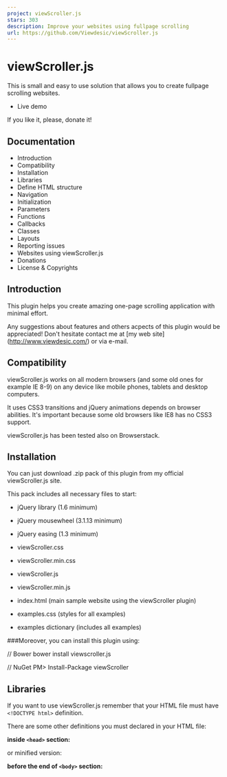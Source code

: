 ```yaml
---
project: viewScroller.js
stars: 303
description: Improve your websites using fullpage scrolling
url: https://github.com/Viewdesic/viewScroller.js
---
```


viewScroller.js
===============

This is small and easy to use solution that allows you to create fullpage scrolling websites.

-   Live demo

If you like it, please, donate it!

Documentation
-------------

-   Introduction
-   Compatibility
-   Installation
-   Libraries
-   Define HTML structure
-   Navigation
-   Initialization
-   Parameters
-   Functions
-   Callbacks
-   Classes
-   Layouts
-   Reporting issues
-   Websites using viewScroller.js
-   Donations
-   License & Copyrights

Introduction
------------

This plugin helps you create amazing one-page scrolling application with minimal effort.

Any suggestions about features and others acpects of this plugin would be appreciated! Don't hesitate contact me at \[my web site\] (http://www.viewdesic.com/) or via e-mail.

Compatibility
-------------

viewScroller.js works on all modern browsers (and some old ones for example IE 8-9) on any device like mobile phones, tablets and desktop computers.

It uses CSS3 transitions and jQuery animations depends on browser abilities. It's important because some old browsers like IE8 has no CSS3 support.

viewScroller.js has been tested also on Browserstack.

Installation
------------

You can just download .zip pack of this plugin from my official viewScroller.js site.

This pack includes all necessary files to start:

-   jQuery library (1.6 minimum)
-   jQuery mousewheel (3.1.13 minimum)
-   jQuery easing (1.3 minimum)
-   viewScroller.css
-   viewScroller.min.css
-   viewScroller.js
-   viewScroller.min.js
-   index.html (main sample website using the viewScroller plugin)
-   examples.css (styles for all examples)

-   examples dictionary (includes all examples)

###Moreover, you can install this plugin using:

// Bower
bower install viewscroller.js

// NuGet
PM\> Install-Package viewScroller

Libraries
---------

If you want to use viewScroller.js remember that your HTML file must have `<!DOCTYPE html>` definition.

There are some other definitions you must declared in your HTML file:

**inside `<head>` section:**

<link rel\="stylesheet" type\="text/css" href\="viewScroller.css"\>

or minified version:

<link rel\="stylesheet" type\="text/css" href\="viewScroller.min.css"\>

**before the end of `<body>` section:**

<script src\="jquery-3.1.0.min.js"\></script\>
<script src\="jquery.easing.min.js"\></script\>
<script src\="jquery.mousewheel.min.js"\></script\>

or you can use CDN links for these jQuery libraries.

**after that you can put the main viewScroller.js script:**

<script src\="viewScroller.js"\></script\>

or minified version:

<script src\="viewScroller.min.js"\></script\>

Define HTML structure
---------------------

The main node of the structure is `<div class="mainbag"></div>` inside which you can declare rest of the structure.

This example defines HTML structure with 3 mainviews (marked with vs-anchor attribute ex.: 'firstview', 'secondview', 'thirdview') and 3 subviews inside second view (marked with vs-anchor attribute ex.: 'firstsubview', 'secondsubview', 'thirdsubview'):

<div class\="mainbag"\>
	<div vs-anchor\="firstview" class\="mainview"\>View 1</div\>
	<div vs-anchor\="secondview" class\="mainview"\>
		<div class\="subbag"\>
			<div vs-anchor\="firstsubview" class\="subview"\>Subview A</div\>
			<div vs-anchor\="secondsubview" class\="subview"\>Subview B</div\>
			<div vs-anchor\="thirdsubview" class\="subview"\>Subview C</div\>
		</div\>
	</div\>
	<div vs-anchor\="thirdview" class\="mainview"\>View 3</div\>
</div\>

**Remember:**

-   Each mainview div must have class `.mainview` and each subview div must have class `.subview`.
-   All subviews must be placed inside `<div class="subbag"></div>` wrapper.
-   Each view (mainview and subview) must have it's own `vs-anchor` attribute which is equivalent of ID attribute and it's value must be unique in the whole document. This attribute enables us to navigate views.
-   You can also use `section` or `article` elements for mainview or subview sections

Navigation
----------

To create navigation over specific mainviews or subviews use `<a href>` elements, for example:

**For mainviews:**

<a href\="#firstview" class\="vs-anchor"\>View 1</a\>
<a href\="#secondview" class\="vs-anchor"\>View 2</a\>
<a href\="#thirdview" class\="vs-anchor"\>View 3</a\>

**For subviews:**

<div class\="vs-center-wrap"\>
	<div class\="vs-center"\>
		Subview A
		<div class\="pos"\>
			<input type\="button" value\="Previous subview" class\="vs-subview-prev"\>
			<a href\="#subview-a" class\="vs-anchor"\>Subview A</a\>
			<a href\="#subview-b" class\="vs-anchor"\>Subview B</a\>
			<a href\="#subview-c" class\="vs-anchor"\>Subview C</a\>
			<input type\="button" value\="Next subview" class\="vs-subview-next"\>
		</div\>
	</div\>
	...
</div\>

You must know that each `<a href ...>` element must have `vs-anchor` class.

To create navigation for changing mainviews you have to use `vs-mainview-prev` or `vs-mainview-next` class, for example:

<button class\="vs-mainview-prev"\>prev mainview</button\>
<button class\="vs-mainview-next"\>next mainview</button\>

or

<a href\="#" class\="vs-mainview-prev"\>prev mainview</a\>
<a href\="#" class\="vs-mainview-next"\>next mainview</a\>

To create navigation for changing subviews you have to use `vs-subview-prev` or `vs-subview-next` class, for example:

<button class\="vs-subview-prev"\>prev subview</button\>
<button class\="vs-subview-next"\>next subview</button\>

or

<a href\="#" class\="vs-subview-prev"\>prev subview</a\>
<a href\="#" class\="vs-subview-next"\>next subview</a\>

Moreover you can change views programmatically using built-in functions:

**Show next/previous mainview:**

`$.fn.viewScroller.showMainView('next' / 'prev');`  
example:  
`$.fn.viewScroller.showMainView('next');`

**Show next/previous subview:**

`$.fn.viewScroller.showSubView(bag-number, 'next' / 'prev');`  
example:

var currentBagNbr \= $.fn.viewScroller.getCurrentBagNbr();
$.fn.viewScroller.showSubView(currentBagIndex, 'next' / 'prev');

**Show specific view using anchor name:**

`$.fn.viewScroller.showView(anchor);`  
example:  
`$.fn.viewScroller.showView('subview-b');`

Center content of the view
--------------------------

You can center a content inside each view using predefined classes `.vs-center-wrap` and `.vs-center`:

<div vs-anchor\="firstview" class\="mainview"\>
	<div class\="vs-center-wrap"\>
        <div class\="vs-center"\>
			View 1
		</div\>
	</div\>
...
</div\>

or you can use classes from examples.css such as `.box` and `.info`:

<div class\="box"\>
	<div class\="info"\>
		View 1
	</div\>
</div\>

For more information look at the examples' source code. \[the official project website\] (http://www.viewdesic.com/viewscroller/index.html).

Initialization
--------------

To start using viewScroller.js plugin you have to define it like this:

$(document).ready(function() {
	$('.mainbag').viewScroller();
});

You can define many parameters of viewScroller.js directly inside the init function, for example:

$('.mainbag').viewScroller({
	useScrollbar: false, // Use scrollbar to change views
	changeWhenAnim: false, // Change views when they are changing
	loopMainViews: true, // Change horizontal views (mainviews) in loop mode
	loopSubViews: true	// Change vertical views (subviews) in loop mode
});

Parameters
----------

List of all parameters to use inside the viewScroller.js init function:

$('.mainbag').viewScroller({
	// Animation
	animSpeedMainView: 700, // Animation speed of mainviews: 0 - fastest
	animSpeedSubView: 700, // Animation speed of subviews: 0 - fastest
	animEffectMainView: 'easeInOutCubic', // Animation effect of mainviews change - jQuery (easing)
	animEffectSubView: 'easeInOutCubic', // Animation effect of subviews change - jQuery (easing)
	animEffectMainViewCss3: 'ease', // Animation effect of mainviews change - CSS3 (easing)
	animEffectSubViewCss3: 'ease', // Animation effect of subviews change - CSS3 (easing)

	// Steering
	useKeyboard: true, // Use keyboard to change views
	useScrollbar: false, // Use scrollbar to change views
	changeWhenAnim: true, // Change views when they are changing
	loopMainViews: false, // Change horizontal views (mainviews) in loop mode
	loopSubViews: false, // Change vertical views (subviews) in loop mode
	fitToView: true, // Will the browser fit to the closest view (works if the useScrollbar option is true)
	timeToFit: 1000, // Time between stop scrolling and start fitting to the closest view

	// Mainbag dimension
	fixedWidth: 0, // (in px) width of the mainbag - if 0 - then width = 100% of window (in px) = .mainbag { width: XXX }
	spaceMainBag: 0, // (in px) a total value of the right and the left CSS margin dimensions of the .mainbag, for example: if .mainbag { left: XXX, right: YYY} then spaceMainBag = XXX + YYY

	// Callbacks
	beforeChange: null, // Callback which is called before views change
	afterChange: null, // Callback which is called after views change
	beforeResize: null, // Callback which is called before browser window resize
	afterResize: null // Callback which is called after browser window resize
});

Functions
---------

List of all functions to change the most important parameters:

-   setAnimSpeedMainView(value)

ex.: `$.fn.viewScroller.setAnimSpeedMainView(300);`

-   setAnimSpeedSubView(value)

ex.: `$.fn.viewScroller.setAnimSpeedSubView(300);`

-   setAnimEffectMainView(easing\_func\_name)

ex.: `$.fn.viewScroller.setAnimEffectMainView('easeInOutCubic');`

-   setAnimEffectSubView(easing\_func\_name)

ex.: `$.fn.viewScroller.setAnimEffectSubView('easeInOutCubic');`

-   setAnimEffectMainViewCss3(easing\_func\_name)

ex.: `$.fn.viewScroller.setAnimEffectMainViewCss3('ease');`

-   setAnimEffectSubViewCss3(easing\_func\_name)

ex.: `$.fn.viewScroller.setAnimEffectSubViewCss3('ease');`

-   setUseKeyboard(true/false)

ex.: `$.fn.viewScroller.setUseKeyboard(true);`

-   setUseScrollbar(true/false)

ex.: `$.fn.viewScroller.setUseScrollbar(false);`

-   setChangeWhenAnim(true/false)

ex.: `$.fn.viewScroller.setChangeWhenAnim(true);`

-   setLoopSubViews(true/false)

ex.: `$.fn.viewScroller.setLoopSubViews(true);`

-   setLoopMainViews(true/false)

ex.: `$.fn.viewScroller.setLoopMainViews(true);`

-   setFitToView(true/false)

ex.: `$.fn.viewScroller.setFitToView(true);`

-   setTimeToFit(value)

ex.: `$.fn.viewScroller.setTimeToFit(800);`

-   setFixedWidth(value)

ex.: `$.fn.viewScroller.setFixedWidth(140);`

-   setSpaceMainBag(value)

ex.: `$.fn.viewScroller.setSpaceMainBag(140);`

Callbacks
---------

There are four predefined callbacks.

You can use it to take some action, for example:

$('.mainbag').viewScroller({
	beforeChange: function() { // Defines own callback before views change
		console.log('beforeChange fired!');
	},
	afterChange: function() { // Defines own callback after views change
		console.log('afterChange fired!');
	},
	beforeResize: function() { // Defines own callback before browser window resize
		console.log('beforeResize fired!');
	},
	afterResize: function() { // Defines own callback after browser window resize
		console.log('afterResize fired!');
	}
});

There is a possibility to cancel views change by returning `false` on the beforeChange function:

$('.mainbag').viewScroller({
	beforeChange: function() {
		return false; // It means that views changing will be terminated
	}
});

Predefined classes
------------------

List of all predefined classes:

var mainbag\_sel \= '.mainbag', // mainbag class
	subbag\_sel \= '.subbag', // subbag class
	mainview\_sel \= '.mainview', // mainview class
	subview\_sel \= '.subview', // subview class
	anchor\_sel \= '.vs-anchor', // Any anchor class
	active\_sel \= '.vs-active', // Active view class
	center\_sel \= '.vs-center', // Any content class inside a view
	subviewprev\_sel \= '.vs-subview-prev', // Class for the element which changes current subview to the previous subview
	subviewnext\_sel \= '.vs-subview-next', // Class for the element which changes current subview to the next subview
	mainviewprev\_sel \= '.vs-mainview-prev', // Class for the element which changes current mainview to the previous mainview
	mainviewnext\_sel \= '.vs-mainview-next', // Class for the element which changes current mainview to the next mainview
	getallmainviews\_sel \= mainbag\_sel + '>' + mainview\_sel, // Select all mainviews from the mainbag

**Remember that if you want to change some of the classes inside viewScroller.js file you need to change it in your HTML structure also.**

Layouts
-------

You can use viewScroller.js in different layouts.

Look at these examples: (.mainbag - class that includes HTML scrolling views stucture)

### Layout 1 (Live demo)

**space from the left window corner: 100px, width of mainbag = rest space of the window**

$('.mainbag').css({
	'left': '100px'
});
$.fn.viewScroller.setSpaceMainBag(100); // Sets 100px space

### Layout 2 (Live demo)

**space from the right window corner: 100px, width of mainbag = rest space of the window**

$('.mainbag').css({
	'right': '0px'
});
$.fn.viewScroller.setSpaceMainBag(100); // Sets 100px space

### Layout 3 (Live demo)

**space from the right window corner: 100px, space from the left window corner: 100px, width of mainbag = rest space of the window**

$('.mainbag').css({
	'right': '100px',
	'left': '100px'
});
$.fn.viewScroller.setSpaceMainBag(280); // Sets 200px space

### Layout 4 (Live demo)

**space from the right window corner: 100px, width of mainbag is fixed = 350px**

// Sets fixed width of mainview
$.fn.viewScroller.setFixedWidth(350);

// Sets dimension
$('.mainbag').css({
	'right': '100px'
});
$.fn.viewScroller.setSpaceMainBag(0); // Sets to 0 because of fixed width and right margin

Note: Only when the main HTML structure is set to the right, you must use setSpaceMainBag function with 0 value.

### Layout 5 (Live demo)

**space from the left window corner: 100px, width of mainbag is fixed = 350px**

// Sets fixed width of mainview
$.fn.viewScroller.setFixedWidth(350);

// Sets dimension
$('.mainbag').css({
	'left': '100px'
});
$.fn.viewScroller.setSpaceMainBag(100); // Sets to 100px because of fixed width and left margin

### Layout 6 (Live demo)

**fullscreen, width of mainbag = 100% window width**

$('.mainbag').viewScroller({
});

Note: When you use the fullscreen layout you don't have to declare any dimension parameters.

Different height of views
-------------------------

You can define a custom height of each mainview.

To set the custom height of mainviews just use viewsHeight property, ex.:

(Live demo)

$('.mainbag').viewScroller({
    viewsHeight: \[200, 0, 300, 1600, ...\]
	/\* Sets height:
	\* 200px for firstview
	\* 0 - means 100vh for secondview
    \* 300px for thirdview
	\* 1600px for fourthview
	...
	\*/
});

Note: If you use viewsHeight property just remember to declare height value for all the mainviews.

**If you want to set 100vh for some of the view, just put 0 value.**

Reporting issues
----------------

If you have some issue with this plugin just report it on the GitHub.

You can also use \[jsFiddle\] (https://jsfiddle.net/Viewdesic/50s38drr/) to reproduce this issue.

Websites using viewScroller.js
------------------------------

If you want to use viewScroller.js plugin on your site, let me know.

I will put your site address listed below :)

Donations
---------

If you like viewScroller.js just donate it to keep these projects alive!

License & Copyrights
--------------------

\[The MIT License\] (http://opensource.org/licenses/MIT)

Copyright (c) 2016 Marcin Gierczak <marcin.gierczak@viewdesic.com\>

Permission is hereby granted, free of charge, to any person obtaining a copy of this software and associated documentation files (the 'Software'), to deal in the Software without restriction, including without limitation the rights to use, copy, modify, merge, publish, distribute, sublicense, and/or sell copies of the Software, and to permit persons to whom the Software is furnished to do so, subject to the following conditions:

The above copyright notice and this permission notice shall be included in all copies or substantial portions of the Software.

THE SOFTWARE IS PROVIDED 'AS IS', WITHOUT WARRANTY OF ANY KIND, EXPRESS OR IMPLIED, INCLUDING BUT NOT LIMITED TO THE WARRANTIES OF MERCHANTABILITY, FITNESS FOR A PARTICULAR PURPOSE AND NONINFRINGEMENT. IN NO EVENT SHALL THE AUTHORS OR COPYRIGHT HOLDERS BE LIABLE FOR ANY CLAIM, DAMAGES OR OTHER LIABILITY, WHETHER IN AN ACTION OF CONTRACT, TORT OR OTHERWISE, ARISING FROM, OUT OF OR IN CONNECTION WITH THE SOFTWARE OR THE USE OR OTHER DEALINGS IN THE SOFTWARE.

###IMPORTANT! **If you want to make any modification in js/css files remember to kept intact all copyright comments.**

**If you minify js/css files remember to put copyright information at the begining of these files.**
